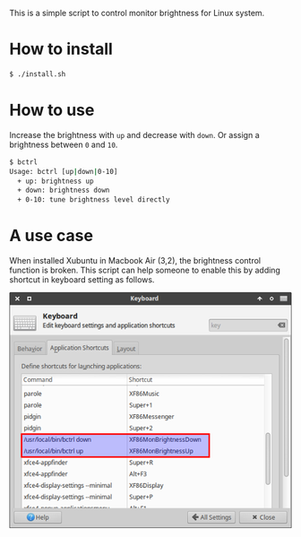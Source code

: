 This is a simple script to control monitor brightness for Linux system.

How to install
==============

```bash
$ ./install.sh
```

How to use
==========

Increase the brightness with `up` and decrease with `down`. Or assign a
brightness between `0` and `10`.

```bash
$ bctrl
Usage: bctrl [up|down|0-10]
  + up: brightness up
  + down: brightness down
  + 0-10: tune brightness level directly
```

A use case
==========

When installed Xubuntu in Macbook Air (3,2), the brightness control function is
broken. This script can help someone to enable this by adding shortcut in
keyboard setting as follows.

![](img/screenshot.png)
